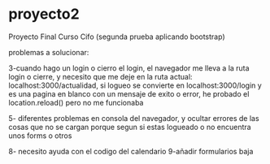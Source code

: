 # proyecto2
Proyecto Final Curso Cifo (segunda prueba aplicando bootstrap)


problemas a solucionar:

3-cuando hago un login o cierro el login, el navegador me lleva a la ruta login o cierre, y necesito que me deje en la ruta actual: localhost:3000/actualidad, si logueo se convierte en localhost:3000/login y es una pagina en blanco con un mensaje de exito o error, he probado el location.reload() pero no me funcionaba

5- diferentes problemas en consola del navegador, y ocultar errores de las cosas que no se cargan porque segun si estas logueado o no encuentra unos forms o otros

8- necesito ayuda con el codigo del calendario
9-añadir formularios baja